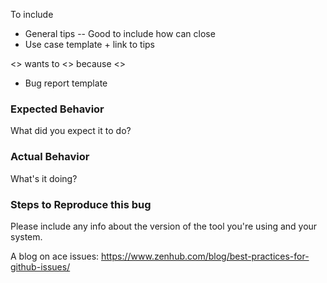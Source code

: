 To include
* General tips
-- Good to include how can close
* Use case template + link to tips

<<Person>> wants to <<do something>> because <<reason>> 

* Bug report template

### Expected Behavior
What did you expect it to do? 

### Actual Behavior
What's it doing? 

### Steps to Reproduce this bug
Please include any info about the version of the tool you're using and your system.

A blog on ace issues: https://www.zenhub.com/blog/best-practices-for-github-issues/
